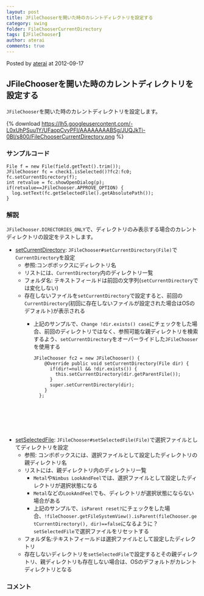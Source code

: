 ```yaml
---
layout: post
title: JFileChooserを開いた時のカレントディレクトリを設定する
category: swing
folder: FileChooserCurrentDirectory
tags: [JFileChooser]
author: aterai
comments: true
---
```


Posted by [aterai](http://terai.xrea.jp/aterai.html) at 2012-09-17

## JFileChooserを開いた時のカレントディレクトリを設定する
`JFileChooser`を開いた時のカレントディレクトリを設定します。

{% download https://lh5.googleusercontent.com/-L0xUhPSuu1Y/UFaopCvyPFI/AAAAAAAABSg/JUQJkTi-0BI/s800/FileChooserCurrentDirectory.png %}

### サンプルコード
<pre class="prettyprint"><code>File f = new File(field.getText().trim());
JFileChooser fc = check1.isSelected()?fc2:fc0;
fc.setCurrentDirectory(f);
int retvalue = fc.showOpenDialog(p);
if(retvalue==JFileChooser.APPROVE_OPTION) {
  log.setText(fc.getSelectedFile().getAbsolutePath());
}
</code></pre>

### 解説
`JFileChooser.DIRECTORIES_ONLY`で、ディレクトリのみ表示する場合のカレントディレクトリの設定をテストします。

- [setCurrentDirectory](http://docs.oracle.com/javase/jp/6/api/javax/swing/JFileChooser.html#setCurrentDirectory%28java.io.File%29): `JFileChooser#setCurrentDirectory(File)`で`CurrentDirectory`を設定
    - 参照:コンボボックスにディレクトリ名
    - リストには、`CurrentDirectory`内のディレクトリ一覧
    - フォルダ名: テキストフィールドは前回の文字列(`setCurrentDirectory`では変化しない)
    - 存在しないファイルを`setCurrentDirectory`で設定すると、前回の`CurrentDirectory`(初回に存在しないファイルが設定された場合はOSのデフォルト)が表示される
        - 上記のサンプルで、`Change !dir.exists() case`にチェックをした場合、前回のディレクトリではなく、参照可能な親ディレクトリを検索するよう、`setCurrentDirectory`をオーバーライドした`JFileChooser`を使用する
            
            <pre class="prettyprint"><code>JFileChooser fc2 = new JFileChooser() {
              @Override public void setCurrentDirectory(File dir) {
                if(dir!=null &amp;&amp; !dir.exists()) {
                  this.setCurrentDirectory(dir.getParentFile());
                }
                super.setCurrentDirectory(dir);
              }
            };
</code></pre>
- [setSelectedFile](http://docs.oracle.com/javase/jp/6/api/javax/swing/JFileChooser.html#setSelectedFile%28java.io.File%29): `JFileChooser#setSelectedFile(File)`で選択ファイルとしてディレクトリを設定
    - 参照: コンボボックスには、選択ファイルとして設定したディレクトリの親ディレクトリ名
    - リストには、親ディレクトリ内のディレクトリ一覧
        - `Metal`や`Nimbus LookAndFeel`では、選択ファイルとして設定したディレクトリが選択状態になる
        - `Metal`などの`LookAndFeel`でも、ディレクトリが選択状態にならない場合がある
        - 上記のサンプルで、`isParent reset?`にチェックをした場合、`!fileChooser.getFileSystemView().isParent(fileChooser.getCurrentDirectory(), dir)==false`になるように？`setSelectedFile`で選択ファイルをリセットする
    - フォルダ名:テキストフィールドは選択ファイルとして設定したディレクトリ
    - 存在しないディレクトリを`setSelectedFile`で設定するとその親ディレクトリ、親ディレクトリも存在しない場合は、OSのデフォルトがカレントディレクトリとなる

<!-- dummy comment line for breaking list -->

### コメント
